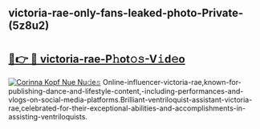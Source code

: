 ## victoria-rae-only-fans​-leaked-photo​-Private-(5z8u2)


# <h2><a href="https://mediaupload.pro?title=victoria-rae&ref=git">🔗👉 🔴 victoria-rae-P𝚑ot𝚘𝚜-V𝚒d𝚎o</a></h2>

[![Corinna Kopf Nue Nu𝚍e𝚜](https://i.imgur.com/0qMVB7G.gif)](https://mediaupload.pro?title=victoria-rae&ref=git)
Online-influencer-victoria-rae,known-for-publishing-dance-and-lifestyle-content,-including-performances-and-vlogs-on-social-media-platforms.Brilliant-ventriloquist-assistant-victoria-rae,celebrated-for-their-exceptional-abilities-and-accomplishments-in-assisting-ventriloquists.  